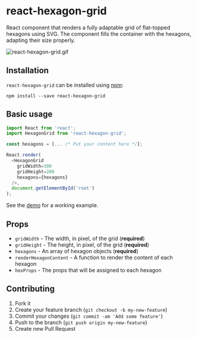 # react-hexagon-grid

React component that renders a fully adaptable grid of flat-topped hexagons using SVG. The
component fills the container with the hexagons, adapting their size properly.

![react-hexagon-grid.gif](https://thumbs.gfycat.com/FrigidDisloyalFinch-size_restricted.gif)

## Installation

`react-hexagon-grid` can be installed using [npm](https://npmjs.org/):

```
npm install --save react-hexagon-grid
```

## Basic usage

```javascript
import React from 'react';
import HexagonGrid from 'react-hexagon-grid';

const hexagons = [... /* Put your content here */];

React.render(
  <HexagonGrid
    gridWidth=300
    gridHeight=200
    hexagons={hexagons}
  />,
  document.getElementById('root')
);
```

See the [demo](./demo/) for a working example.

## Props

* `gridWidth`              - The width, in pixel, of the grid (**required**)
* `gridHeight`             - The height, in pixel, of the grid (**required**)
* `hexagons`               - An array of hexagon objects (**required**)
* `renderHexagonContent`   - A function to render the content of each hexagon
* `hexProps`               - The props that will be assigned to each hexagon

## Contributing

1. Fork it
2. Create your feature branch (`git checkout -b my-new-feature`)
3. Commit your changes (`git commit -am 'Add some feature'`)
4. Push to the branch (`git push origin my-new-feature`)
5. Create new Pull Request
